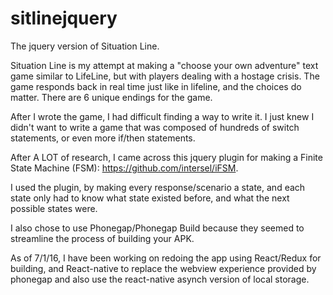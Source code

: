 ﻿# sitlinejquery


The jquery version of Situation Line. 

Situation Line is my attempt at making a "choose your own adventure" text game similar to LifeLine, but with players dealing with a hostage crisis. The game responds back in real time just like in lifeline, and the choices do matter. There are 6 unique endings for the game. 

After I wrote the game, I had difficult finding a way to write it. I just knew I didn't want to write a game that was composed of hundreds of switch statements, or even more if/then statements. 

After A LOT of research, I came across this jquery plugin for making a Finite State Machine (FSM): https://github.com/intersel/iFSM. 

I used the plugin, by making every response/scenario a state, and each state only had to know what state existed before, and what the next possible states were. 

I also chose to use Phonegap/Phonegap Build because they seemed to streamline the process of building your APK.  

As of 7/1/16, I have been working on redoing the app using React/Redux for building, and React-native to replace the webview experience provided by phonegap and also use the react-native asynch version of local storage. 
